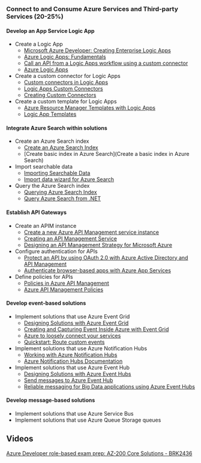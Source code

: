 ### Connect to and Consume Azure Services and Third-party Services (20-25%)

#### Develop an App Service Logic App

- Create a Logic App  
  - [Microsoft Azure Developer: Creating Enterprise Logic Apps](https://app.pluralsight.com/library/courses/microsoft-azure-enterprise-logic-app-creating/table-of-contents)
  - [Azure Logic Apps: Fundamentals](https://app.pluralsight.com/library/courses/azure-logic-apps-fundamentals/table-of-contents)
  - [Call an API from a Logic Apps workflow using a custom connector](https://docs.microsoft.com/en-us/learn/modules/logic-apps-and-custom-connectors/)
  - [Azure Logic Apps](https://docs.microsoft.com/en-us/azure/logic-apps/)
- Create a custom connector for Logic Apps  
  - [Custom connectors in Logic Apps](https://docs.microsoft.com/en-us/azure/logic-apps/custom-connector-overview)
  - [Logic Apps Custom Connectors](https://app.pluralsight.com/player?course=microsoft-azure-enterprise-logic-app-creating&author=stephen-thomas&name=9cfbf4ab-cdb4-429c-9001-9444e34953da&clip=6&mode=live)
  - [Creating Custom Connectors](https://app.pluralsight.com/player?course=azure-logic-apps-fundamentals&author=stephen-thomas&name=87e769f1-2d32-41d5-8201-b6ad20b8a8e2&clip=0&mode=live)
- Create a custom template for Logic Apps  
  - [Azure Resource Manager Templates with Logic Apps](https://app.pluralsight.com/player?course=microsoft-azure-enterprise-logic-app-creating&author=stephen-thomas&name=9cfbf4ab-cdb4-429c-9001-9444e34953da&clip=2&mode=live)
  - [Logic App Templates](https://docs.microsoft.com/en-us/azure/logic-apps/logic-apps-create-logic-apps-from-templates)

#### Integrate Azure Search within solutions

- Create an Azure Search index  
  - [Create an Azure Search Index](https://app.pluralsight.com/player?course=microsoft-azure-textual-content-search-enabling&author=sahil-malik&name=579be45b-5d9c-47fb-ad3c-7452c4149faf&clip=3&mode=live)
  - [Create basic index in Azure Search](Create a basic index in Azure Search)
- Import searchable data  
  - [Importing Searchable Data](https://app.pluralsight.com/player?course=microsoft-azure-textual-content-search-enabling&author=sahil-malik&name=0deb72c1-cf11-4ba9-a431-df138a961f2c&clip=0&mode=live)
  - [Import data wizard for Azure Search](https://docs.microsoft.com/en-us/azure/search/search-import-data-portal)
- Query the Azure Search index  
  - [Querying Azure Search Index](https://app.pluralsight.com/player?course=microsoft-azure-textual-content-search-enabling&author=sahil-malik&name=a7c702a9-8ded-4a3c-ab2c-23be71aacad1&clip=0&mode=live)
  - [Query Azure Search from .NET](https://docs.microsoft.com/en-us/azure/search/search-howto-dotnet-sdk)

#### Establish API Gateways

- Create an APIM instance  
  - [Create a new Azure API Management service instance](https://docs.microsoft.com/en-us/azure/api-management/get-started-create-service-instance)
  - [Creating an API Management Service](https://app.pluralsight.com/player?course=microsoft-azure-api-management-essentials&author=vishwas-lele&name=microsoft-azure-api-management-essentials-m2&clip=5&mode=live)
  - [Designing an API Management Strategy for Microsoft Azure](https://app.pluralsight.com/library/courses/microsoft-azure-api-management-strategy-designing/table-of-contents)
- Configure authentication for APIs  
  - [Protect an API by using OAuth 2.0 with Azure Active Directory and API Management](https://docs.microsoft.com/en-us/azure/api-management/api-management-howto-protect-backend-with-aad)
  - [Authenticate browser-based apps with Azure App Services](https://docs.microsoft.com/en-us/learn/modules/authenticate-browser-based-apps-with-azure-app-services/)
- Define policies for APIs  
  - [Policies in Azure API Management](https://app.pluralsight.com/player?course=microsoft-azure-api-management-essentials&author=vishwas-lele&name=microsoft-azure-api-management-essentials-m2&clip=0&mode=live)
  - [Azure API Management Policies](https://docs.microsoft.com/en-us/azure/api-management/api-management-howto-policies)

#### Develop event-based solutions

- Implement solutions that use Azure Event Grid  
  - [Designing Solutions with Azure Event Grid](https://app.pluralsight.com/library/courses/microsoft-azure-messaging-architecture-designing/table-of-contents)
  - [Creating and Capturing Event Inside Azure with Event Grid](https://app.pluralsight.com/player?course=microsoft-azure-enterprise-messaging-eventing&author=stephen-thomas&name=0588df39-38a5-4547-a83f-37cbd1350757&clip=0&mode=live)
  - [Azure to loosely connect your services](https://docs.microsoft.com/en-us/learn/modules/choose-a-messaging-model-in-azure-to-connect-your-services/index)
  - [Quickstart: Route custom events](https://docs.microsoft.com/en-us/azure/event-grid/custom-event-quickstart-portal)
- Implement solutions that use Azure Notification Hubs
  - [Working with Azure Notification Hubs](https://app.pluralsight.com/player?course=microsoft-azure-enterprise-messaging-eventing&author=stephen-thomas&name=fe597018-c7c0-4ebe-867c-62985cf3c108&clip=0&mode=live)
  - [Azure Notification Hubs Documentation](https://docs.microsoft.com/en-us/azure/notification-hubs/)
- Implement solutions that use Azure Event Hub
  - [Designing Solutions with Azure Event Hubs](https://app.pluralsight.com/player?course=microsoft-azure-messaging-architecture-designing&author=tim-warner&name=8224f00c-1b3f-4d73-8d3d-d6ccd44fc6e6&clip=0&mode=live)
  - [Send messages to Azure Event Hub](https://docs.microsoft.com/en-us/azure/event-hubs/event-hubs-dotnet-standard-getstarted-send)
  - [Reliable messaging for Big Data applications using Azure Event Hubs](https://docs.microsoft.com/en-us/learn/modules/enable-reliable-messaging-for-big-data-apps-using-event-hubs/)

#### Develop message-based solutions

- Implement solutions that use Azure Service Bus
- Implement solutions that use Azure Queue Storage queues

## Videos

[Azure Developer role-based exam prep: AZ-200 Core Solutions - BRK2436](https://www.youtube.com/watch?v=nWpNe5bbzz8)
